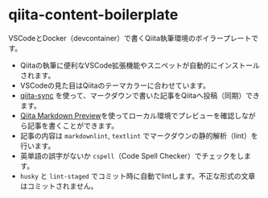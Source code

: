 # qiita-content-boilerplate

VSCodeとDocker（devcontainer）で書くQiita執筆環境のボイラープレートです。

* Qiitaの執筆に便利なVSCode拡張機能やスニペットが自動的にインストールされます。
* VSCodeの見た目はQiitaのテーマカラーに合わせています。
* [qiita-sync](https://github.com/ryokat3/qiita-sync) を使って、マークダウンで書いた記事をQiitaへ投稿（同期）できます。
* [Qiita Markdown Preview](https://marketplace.visualstudio.com/items?itemName=ryokat3.vscode-qiita-markdown-preview)を使ってローカル環境でプレビューを確認しながら記事を書くことができます。
* 記事の内容は `markdownlint`, `textlint` でマークダウンの静的解析（lint）を行います。
* 英単語の誤字がないか `cspell`（Code Spell Checker）でチェックをします。
* `husky` と `lint-staged` でコミット時に自動でlintします。不正な形式の文章はコミットされません。
